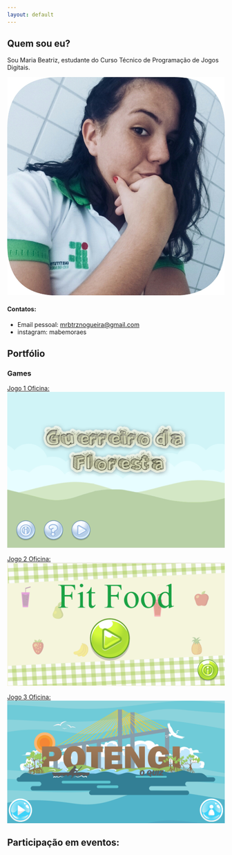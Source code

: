```yaml
---
layout: default
---
```

## [](#header-2)Quem sou eu?
  Sou Maria Beatriz, estudante do Curso Técnico de Programação de Jogos Digitais.

![](bia.jpeg)


#### [](#header-4)Contatos:

* Email pessoal: mrbtrznogueira@gmail.com
* instagram: mabemoraes

## [](#header-2)Portfólio 


### [](#header-3)Games 
[Jogo 1 Oficina: ![](gf.png)](https://emanuellicarine.github.io/GuerreiroDaFloresta/) 

[Jogo 2 Oficina: ![](ff.png)](https://mrbtrzmoraes.github.io/FitFood/) 

[Jogo 3 Oficina: ![](pq.png)](https://mrbtrzmoraes.github.io/Quiz1/)


## [](#header-2)Participação em eventos:
